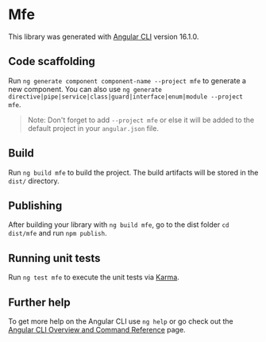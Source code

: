 # Mfe

This library was generated with [Angular CLI](https://github.com/angular/angular-cli) version 16.1.0.

## Code scaffolding

Run `ng generate component component-name --project mfe` to generate a new component. You can also use `ng generate directive|pipe|service|class|guard|interface|enum|module --project mfe`.
> Note: Don't forget to add `--project mfe` or else it will be added to the default project in your `angular.json` file. 

## Build

Run `ng build mfe` to build the project. The build artifacts will be stored in the `dist/` directory.

## Publishing

After building your library with `ng build mfe`, go to the dist folder `cd dist/mfe` and run `npm publish`.

## Running unit tests

Run `ng test mfe` to execute the unit tests via [Karma](https://karma-runner.github.io).

## Further help

To get more help on the Angular CLI use `ng help` or go check out the [Angular CLI Overview and Command Reference](https://angular.io/cli) page.
